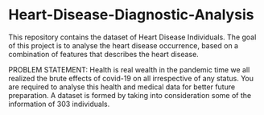 # Heart-Disease-Diagnostic-Analysis
This repository contains the dataset of Heart Disease Individuals. The goal of this project is to analyse the heart disease occurrence, based on a combination of features that describes the heart disease.

PROBLEM STATEMENT:
Health is real wealth in the pandemic time we all realized the brute effects of covid-19 on all irrespective of any status. You are required to analyse this health and medical data for better future preparation.
A dataset is formed by taking into consideration some of the information of 303 individuals.
